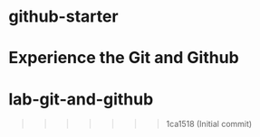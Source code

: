 
# github-starter
Experience the Git and Github
=======
# lab-git-and-github
>>>>>>> 1ca1518 (Initial commit)
